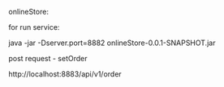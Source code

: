 onlineStore:

for run service:

java -jar -Dserver.port=8882 onlineStore-0.0.1-SNAPSHOT.jar

post request - setOrder

http://localhost:8883/api/v1/order




